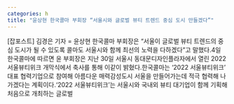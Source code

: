 ```yaml
---
categories: h
title: "윤상현 한국콜마 부회장 “서울시와 글로벌 뷰티 트렌드 중심 도시 만들겠다”"
---
```

[잡포스트] 김경은 기자 = 윤상현 한국콜마 부회장은 “서울이 글로벌 뷰티 트렌드의 중심 도시가 될 수 있도록 콜마도 서울시와 함께 최선의 노력을 다하겠다”고 말했다.4일 한국콜마에 따르면 윤 부회장은 지난 30일 서울시 동대문디자인플라자에서 열린 2022 서울뷰티위크 개막식에서 축사를 통해 이같이 밝혔다.한국콜마는 ‘2022 서울뷰티위크’ 대표 협력기업으로 참여해 아름다운 매력감성도시 서울을 만들어가는데 적극 협력해 나가겠다는 계획이다.‘2022 서울뷰티위크’는 서울시와 국내외 뷰티 대기업이 함께 기획해 처음으로 개최하는 글로벌